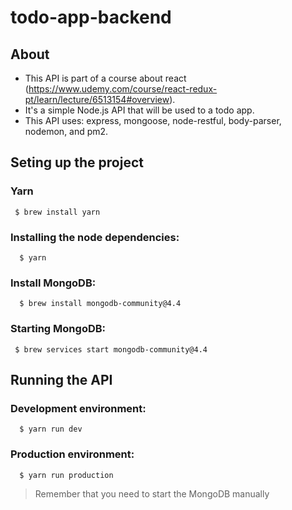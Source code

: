 # todo-app-backend
## About
  - This API is part of a course about react (https://www.udemy.com/course/react-redux-pt/learn/lecture/6513154#overview).
  - It's a simple Node.js API that will be used to a todo app.
  - This API uses: express, mongoose, node-restful, body-parser, nodemon, and pm2.

## Seting up the project

### Yarn
 ```
  $ brew install yarn
 ```

### Installing the node dependencies:
  ```
    $ yarn 
  ```
### Install MongoDB:
  ```
    $ brew install mongodb-community@4.4
  ```

### Starting MongoDB:
  ```
   $ brew services start mongodb-community@4.4
  ```

## Running the API

### Development environment:
  ```
    $ yarn run dev
  ```
### Production environment:
  ```
    $ yarn run production
  ```

  > Remember that you need to start the MongoDB manually